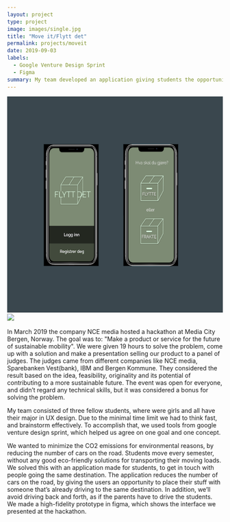 ```yaml
---
layout: project
type: project
image: images/single.jpg
title: "Move it/Flytt det"
permalink: projects/moveit
date: 2019-09-03
labels:
  - Google Venture Design Sprint
  - Figma
summary: My team developed an application giving students the opportunity to move their loads in a sustainable and eco-friendly way.
---
```


<div class="ui small rounded images">
  <img class="ui image" src="../images/flyttdet.png">
  <img class="ui image" src="../images/single.jpg">
</div>


In March 2019 the company NCE media hosted a hackathon at Media City Bergen, Norway. The goal was to: "Make a product or service for the future of sustainable mobility". We were given 19 hours to solve the problem, come up with a solution and make a presentation selling our product to a panel of judges. The judges came from different companies like NCE media, Sparebanken Vest(bank), IBM and Bergen Kommune. They considered the result based on the idea, feasibility, originality and its potential of contributing to a more sustainable future. The event was open for everyone, and didn’t regard any technical skills, but it was considered a bonus for solving the problem.

My team consisted of three fellow students, where were girls and all have their major in UX design. Due to the minimal time limit we had to think fast, and brainstorm effectively. To accomplish that, we used tools from google venture design sprint, which helped us agree on one goal and one concept.

We wanted to minimize the CO2 emissions for environmental reasons, by reducing the number of cars on the road. Students move every semester, without any good eco-friendly solutions for transporting their moving loads. We solved this with an application made for students, to get in touch with people going the same destination. The application reduces the number of cars on the road, by giving the users an opportunity to place their stuff with someone that’s already driving to the same destination. In addition, we’ll avoid driving back and forth, as if the parents have to drive the students. We made a high-fidelity prototype in figma, which shows the interface we presented at the hackathon. 



